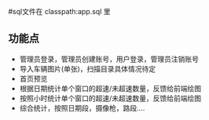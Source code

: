 #sql文件在 classpath:app.sql 里
## 功能点

- 管理员登录，管理员创建账号，用户登录，管理员注销账号
- 导入车辆图片(单张)，扫描目录具体情况待定
- 首页预览
- 根据日期统计单个窗口的超速/未超速数量，反馈给前端绘图
- 按照小时统计单个窗口的超速/未超速数量，反馈给前端绘图
- 综合统计，按照日期段，摄像枪，路段....
